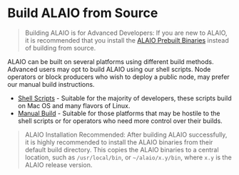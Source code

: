 # Build ALAIO from Source

> Building ALAIO is for Advanced Developers: If you are new to ALAIO, it is recommended that you install the [ALAIO Prebuilt Binaries](../00_install-prebuilt-binaries.md) instead of building from source.

ALAIO can be built on several platforms using different build methods. Advanced users may opt to build ALAIO using our shell scripts. Node operators or block producers who wish to deploy a public node, may prefer our manual build instructions.

* [Shell Scripts](01_shell-scripts/index.md) - Suitable for the majority of developers, these scripts build on Mac OS and many flavors of Linux.
* [Manual Build](02_manual-build/index.md) - Suitable for those platforms that may be hostile to the shell scripts or for operators who need more control over their builds.

> ALAIO Installation Recommended: After building ALAIO successfully, it is highly recommended to install the ALAIO binaries from their default build directory. This copies the ALAIO binaries to a central location, such as `/usr/local/bin`, or `~/alaio/x.y/bin`, where `x.y` is the ALAIO release version.
